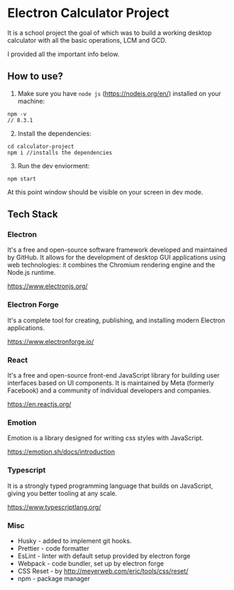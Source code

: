 # Electron Calculator Project

It is a school project the goal of which was to build a working desktop calculator with all the basic operations, LCM and GCD.

I provided all the important info below.

## How to use?

1. Make sure you have `node js` (https://nodejs.org/en/) installed on your machine:

```
npm -v
// 8.3.1
```

2. Install the dependencies:

```
cd calculator-project
npm i //installs the dependencies
```

3. Run the dev enviorment:

```
npm start
```

At this point window should be visible on your screen in dev mode.

## Tech Stack

### Electron

It's a free and open-source software framework developed and maintained by GitHub. It allows for the development of desktop GUI applications using web technologies: it combines the Chromium rendering engine and the Node.js runtime.

https://www.electronjs.org/

### Electron Forge

It's a complete tool for creating, publishing, and installing modern Electron applications.

https://www.electronforge.io/

### React

It's a free and open-source front-end JavaScript library for building user interfaces based on UI components. It is maintained by Meta (formerly Facebook) and a community of individual developers and companies.

https://en.reactjs.org/

### Emotion

Emotion is a library designed for writing css styles with JavaScript.

https://emotion.sh/docs/introduction

### Typescript

It is a strongly typed programming language that builds on JavaScript, giving you better tooling at any scale.

https://www.typescriptlang.org/

### Misc
* Husky - added to implement git hooks.
* Prettier - code formatter
* EsLint - linter with default setup provided by electron forge
* Webpack - code bundler, set up by electron forge
* CSS Reset - by http://meyerweb.com/eric/tools/css/reset/ 
* npm - package manager
 